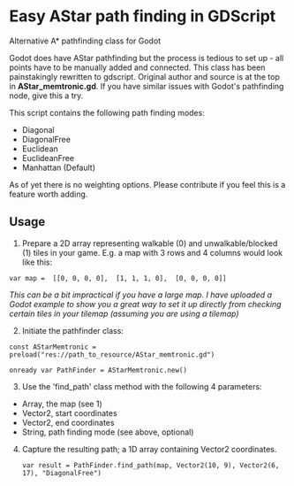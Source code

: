 # Easy AStar path finding in GDScript
Alternative A* pathfinding class for Godot 

Godot does have AStar pathfinding but the process is tedious to set up - all points have to be manually added and connected. This class has been painstakingly rewritten to gdscript. Original author and source is at the top in **AStar_memtronic.gd**. If you have similar issues with Godot's pathfinding node, give this a try.

This script contains the following path finding modes:

- Diagonal
- DiagonalFree
- Euclidean
- EuclideanFree
- Manhattan (Default)

As of yet there is no weighting options. Please contribute if you feel this is a feature worth adding.

Usage
------------

1. Prepare a 2D array representing walkable (0) and unwalkable/blocked (1) tiles in your game. E.g. a map with 3 rows and 4 columns would look like this:

  `var map = 
  [[0, 0, 0, 0], 
  [1, 1, 1, 0], 
  [0, 0, 0, 0]]`

  *This can be a bit impractical if you have a large map. I have uploaded a Godot example to show you a great way to set it up directly from checking certain tiles in your tilemap (assuming you are using a tilemap)*

2. Initiate the pathfinder class:

  `const AStarMemtronic = preload("res://path_to_resource/AStar_memtronic.gd")`
  
  `onready var PathFinder = AStarMemtronic.new()`

3. Use the 'find_path' class method with the following 4 parameters:

  - Array, the map (see 1)
  - Vector2, start coordinates
  - Vector2, end coordinates
  - String, path finding mode (see above, optional)
  
4. Capture the resulting path; a 1D array containing Vector2 coordinates.

   `var result = PathFinder.find_path(map, Vector2(10, 9), Vector2(6, 17), "DiagonalFree")`
